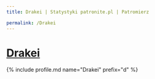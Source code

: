 ```yaml
---
title: Drakei | Statystyki patronite.pl | Patromierz

permalink: /Drakei
---
```


# [Drakei](https://patronite.pl/Drakei)

{% include profile.md name="Drakei" prefix="d" %}
